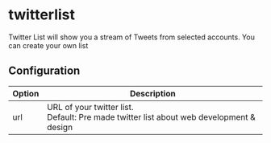 # twitterlist 

Twitter List will show you a stream of Tweets from selected accounts. You can create your own list 

## Configuration

Option | Description
--- | --- 
url | URL of your twitter list.<br> Default: Pre made twitter list about web development & design
